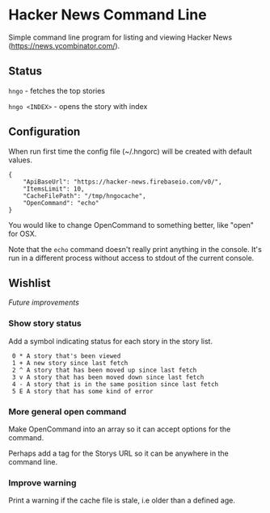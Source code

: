 # Hacker News Command Line

Simple command line program for listing and viewing Hacker News (https://news.ycombinator.com/).

## Status

`hngo` - fetches the top stories

`hngo <INDEX>` - opens the story with index <INDEX>

## Configuration

When run first time the config file (~/.hngorc) will be created with default values.

    {
        "ApiBaseUrl": "https://hacker-news.firebaseio.com/v0/",
        "ItemsLimit": 10,
        "CacheFilePath": "/tmp/hngocache",
        "OpenCommand": "echo"
    }

You would like to change OpenCommand to something better, like "open" for OSX.

Note that the `echo` command doesn't really print anything in the console.
It's run in a different process without access to stdout of the current console.

## Wishlist

_Future improvements_

### Show story status

Add a symbol indicating status for each story in the story list.

     0 * A story that's been viewed
     1 + A new story since last fetch
     2 ^ A story that has been moved up since last fetch
     3 v A story that has been moved down since last fetch
     4 - A story that is in the same position since last fetch
     5 E A story that has some kind of error

### More general open command

Make OpenCommand into an array so it can accept options for the command.

Perhaps add a tag for the Storys URL so it can be anywhere in the command line.

### Improve warning

Print a warning if the cache file is stale, i.e older than a defined age.

